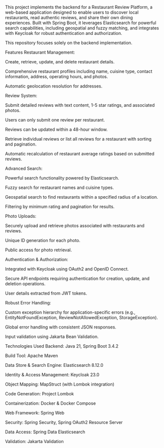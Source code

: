 
This project implements the backend for a Restaurant Review Platform, a web-based application designed to enable users to discover local restaurants, read authentic reviews, and share their own dining experiences. Built with Spring Boot, it leverages Elasticsearch for powerful search capabilities, including geospatial and fuzzy matching, and integrates with Keycloak for robust authentication and authorization.

This repository focuses solely on the backend implementation.

Features
Restaurant Management:

Create, retrieve, update, and delete restaurant details.

Comprehensive restaurant profiles including name, cuisine type, contact information, address, operating hours, and photos.

Automatic geolocation resolution for addresses.

Review System:

Submit detailed reviews with text content, 1-5 star ratings, and associated photos.

Users can only submit one review per restaurant.

Reviews can be updated within a 48-hour window.

Retrieve individual reviews or list all reviews for a restaurant with sorting and pagination.

Automatic recalculation of restaurant average ratings based on submitted reviews.

Advanced Search:

Powerful search functionality powered by Elasticsearch.

Fuzzy search for restaurant names and cuisine types.

Geospatial search to find restaurants within a specified radius of a location.

Filtering by minimum rating and pagination for results.

Photo Uploads:

Securely upload and retrieve photos associated with restaurants and reviews.

Unique ID generation for each photo.

Public access for photo retrieval.

Authentication & Authorization:

Integrated with Keycloak using OAuth2 and OpenID Connect.

Secure API endpoints requiring authentication for creation, update, and deletion operations.

User details extracted from JWT tokens.

Robust Error Handling:

Custom exception hierarchy for application-specific errors (e.g., EntityNotFoundException, ReviewNotAllowedException, StorageException).

Global error handling with consistent JSON responses.

Input validation using Jakarta Bean Validation.

Technologies Used
Backend: Java 21, Spring Boot 3.4.2

Build Tool: Apache Maven

Data Store & Search Engine: Elasticsearch 8.12.0

Identity & Access Management: Keycloak 23.0

Object Mapping: MapStruct (with Lombok integration)

Code Generation: Project Lombok

Containerization: Docker & Docker Compose

Web Framework: Spring Web

Security: Spring Security, Spring OAuth2 Resource Server

Data Access: Spring Data Elasticsearch

Validation: Jakarta Validation
